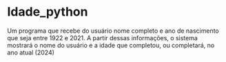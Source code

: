 # Idade_python
Um programa que recebe do usuário nome completo e ano de nascimento que seja entre 1922 e 2021. A partir dessas informações, o sistema mostrará o nome do usuário e a idade que completou, ou completará, no ano atual (2024)
